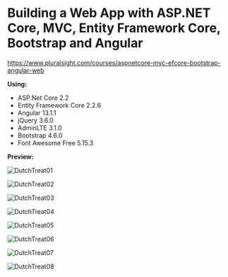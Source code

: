 # Building a Web App with ASP.NET Core, MVC, Entity Framework Core, Bootstrap and Angular

https://www.pluralsight.com/courses/aspnetcore-mvc-efcore-bootstrap-angular-web

**Using:**
- ASP.Net Core 2.2
- Entity Framework Core 2.2.6
- Angular 13.1.1
- jQuery 3.6.0
- AdminLTE 3.1.0
- Bootstrap 4.6.0
- Font Awesome Free 5.15.3


**Preview:**

![DutchTreat01](https://user-images.githubusercontent.com/13568817/146487464-11ba2f8e-154a-4ca7-b0f9-4f4d478733e9.png)

![DutchTreat02](https://user-images.githubusercontent.com/13568817/146487533-63bd8b3f-f193-4e96-b3c8-6b16e1ff7e5d.png)

![DutchTreat03](https://user-images.githubusercontent.com/13568817/146487541-494a0a9a-10e7-4272-9093-0c46070d4950.png)

![DutchTreat04](https://user-images.githubusercontent.com/13568817/146487548-7f090023-c5df-4702-933f-b28ba4f74034.png)

![DutchTreat05](https://user-images.githubusercontent.com/13568817/146487554-96d1fb51-f445-405d-bd28-a01f2f23c007.png)

![DutchTreat06](https://user-images.githubusercontent.com/13568817/146487563-2c9f72ae-fab3-4c78-acde-748a16058b4d.png)

![DutchTreat07](https://user-images.githubusercontent.com/13568817/146487570-59fd995f-01fd-4de7-81d0-6d07c4f82f67.png)

![DutchTreat08](https://user-images.githubusercontent.com/13568817/146487579-3c8b7b85-c064-4bc0-bfa7-51f90bc61866.png)
